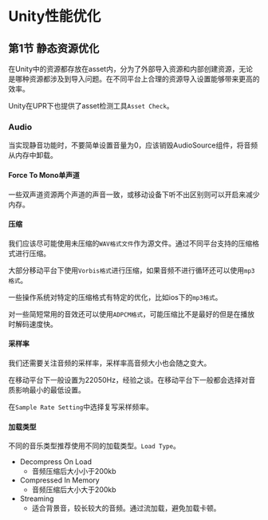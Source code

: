 # Unity性能优化

## 第1节 静态资源优化

在Unity中的资源都存放在asset内，分为了外部导入资源和内部创建资源，无论是哪种资源都涉及到导入问题。在不同平台上合理的资源导入设置能够带来更高的效率。 

Unity在UPR下也提供了asset检测工具`Asset Check`。 

### Audio

当实现静音功能时，不要简单设置音量为0，应该销毁AudioSource组件，将音频从内存中卸载。

#### Force To Mono单声道

一些双声道资源两个声道的声音一致，或移动设备下听不出区别则可以开启来减少内存。

#### 压缩

我们应该尽可能使用未压缩的`WAV格式文件`作为源文件。通过不同平台支持的压缩格式进行压缩。

大部分移动平台下使用`Vorbis格式`进行压缩，如果音频不进行循环还可以使用`mp3格式`。

一些操作系统对特定的压缩格式有特定的优化，比如ios下的`mp3格式`。

对一些简短常用的音效还可以使用`ADPCM格式`，可能压缩比不是最好的但是在播放时解码速度快。

#### 采样率

我们还需要关注音频的采样率，采样率高音频大小也会随之变大。

在移动平台下一般设置为22050Hz，经验之谈。在移动平台下一般都会选择对音质影响最小的最低设置。

在`Sample Rate Setting`中选择复写采样频率。

#### 加载类型

不同的音乐类型推荐使用不同的加载类型。`Load Type`。

- Decompress On Load
  - 音频压缩后大小小于200kb
- Compressed In Memory
  - 音频压缩后大小大于200kb
- Streaming
  - 适合背景音，较长较大的音频。通过流加载，避免加载卡顿。